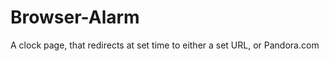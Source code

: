 Browser-Alarm
=============

A clock page, that redirects at set time to either a set URL, or Pandora.com